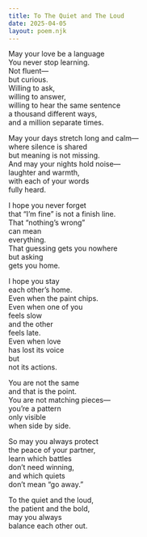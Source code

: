 ```yaml
---
title: To The Quiet and The Loud
date: 2025-04-05
layout: poem.njk
---
```


May your love be a language  
You never stop learning.  
Not fluent—  
but curious.  
Willing to ask,  
willing to answer,  
willing to hear the same sentence  
a thousand different ways,  
and a million separate times.

May your days stretch long and calm—  
where silence is shared  
but meaning is not missing.  
And may your nights hold noise—  
laughter and warmth,  
with each of your words  
fully heard.

I hope you never forget  
that “I’m fine” is not a finish line.  
That “nothing’s wrong”  
can mean  
everything.  
That guessing gets you nowhere  
but asking  
gets you home.

I hope you stay  
each other’s home.  
Even when the paint chips.  
Even when one of you  
feels slow  
and the other  
feels late.  
Even when love  
has lost its voice  
but  
not its actions.

You are not the same  
and that is the point.  
You are not matching pieces—  
you’re a pattern  
only visible  
when side by side.

So may you always protect  
the peace of your partner,  
learn which battles  
don’t need winning,  
and which quiets  
don’t mean “go away.”

To the quiet and the loud,  
the patient and the bold,  
may you always  
balance each other out.